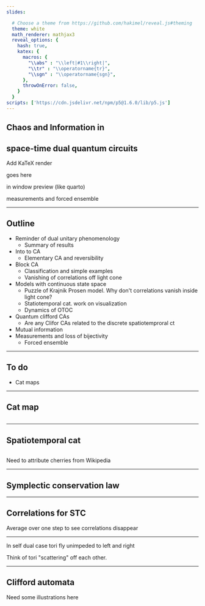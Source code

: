 ```yaml
---
slides:

  # Choose a theme from https://github.com/hakimel/reveal.js#theming
  theme: white
  math_renderer: mathjax3
  reveal_options: {
    hash: true,
    katex: {
      macros: {
        "\\abs" : "\\left|#1\\right|",
        "\\tr" : "\\operatorname{tr}",
        "\\sgn" : "\\operatorname{sgn}",
      },
      throwOnError: false,
    }
  }
scripts: ['https://cdn.jsdelivr.net/npm/p5@1.6.0/lib/p5.js']
---
```


## Chaos and Information in 
## space-time dual quantum circuits

Add KaTeX render

goes here

in window preview (like quarto)

measurements and forced ensemble

---

## Outline

- Reminder of dual unitary phenomenology
  - Summary of results
- Into to CA
  - Elementary CA and reversibility
- Block CA
  - Classification and simple examples
  - Vanishing of correlations off light cone
- Models with continuous state space
  - Puzzle of Krajnik Prosen model. Why don't correlations vanish inside light cone?
  - Statiotemporal cat. work on visualization
  - Dynamics of OTOC
- Quantum clifford CAs
  - Are any Clifor CAs related to the discrete spatiotemproral ct
- Mutual information
- Measurements and loss of bijectivity
  - Forced ensemble 

---
  

## To do

- Cat maps

---

## Cat map

<script type="module">
import catMap from "./assets/cat.js"
const catMapSketch = new p5(catMap, "cat map")
Reveal.on( 'slidechanged', event => {
  if (!!event.currentSlide.querySelector("#cat-map")) {
    catMapSketch.loop()
  }
  else {
    catMapSketch.noLoop()
  }
} );
</script>

<figure align="center">
<div id="cat map" style="display: inline-block"></div>
</figure>

---

## Spatiotemporal cat

<script type="module">
import stCat from "./assets/st-cat.js"
const stCatSketch = new p5(stCat, "st cat")
Reveal.on( 'slidechanged', event => {
  if (!!event.currentSlide.querySelector("#spatiotemporal-cat")) {
    stCatSketch.loop()
  }
  else {
    stCatSketch.noLoop()
  }
} );
</script>

<figure align="center">
<div id="st cat" style="display: inline-block"></div>
</figure>

Need to attribute cherries from Wikipedia

---

## Symplectic conservation law

---

## Correlations for STC

Average over one step to see correlations disappear

---

In self dual case tori fly unimpeded to left and right

Think of tori "scattering" off each other.

---

## Clifford automata

Need some illustrations here